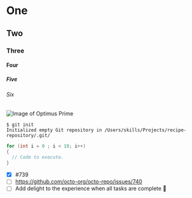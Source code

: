 # One 
## Two
### Three
#### Four
##### Five
###### Six


 ![Image of Optimus Prime](https://tfwiki.net/mediawiki/images2/thumb/3/37/Optimusg1.jpg/350px-Optimusg1.jpg)

```
$ git init
Initialized empty Git repository in /Users/skills/Projects/recipe-repository/.git/
```

```csharp
for (int i = 0 ; i < 10; i++)
{
  // Code to execute.
}
```

- [x] #739
- [ ] https://github.com/octo-org/octo-repo/issues/740
- [ ] Add delight to the experience when all tasks are complete :tada:    
